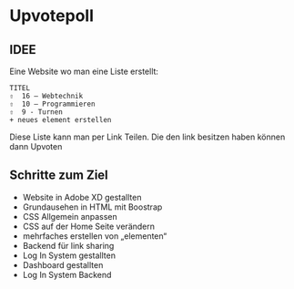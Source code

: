 # Upvotepoll

## IDEE

Eine Website wo man eine Liste erstellt:

```
TITEL
⇧  16 – Webtechnik
⇧  10 – Programmieren
⇧  9 - Turnen
+ neues element erstellen
```

Diese Liste kann man per Link Teilen.
Die den link besitzen haben können dann Upvoten

## Schritte zum Ziel

+ Website in Adobe XD gestallten
+ Grundausehen in HTML mit Boostrap
+ CSS Allgemein anpassen
+ CSS auf der Home Seite verändern
+ mehrfaches erstellen von „elementen“
+ Backend für link sharing
+ Log In System gestallten
+ Dashboard gestallten
+ Log In System Backend
